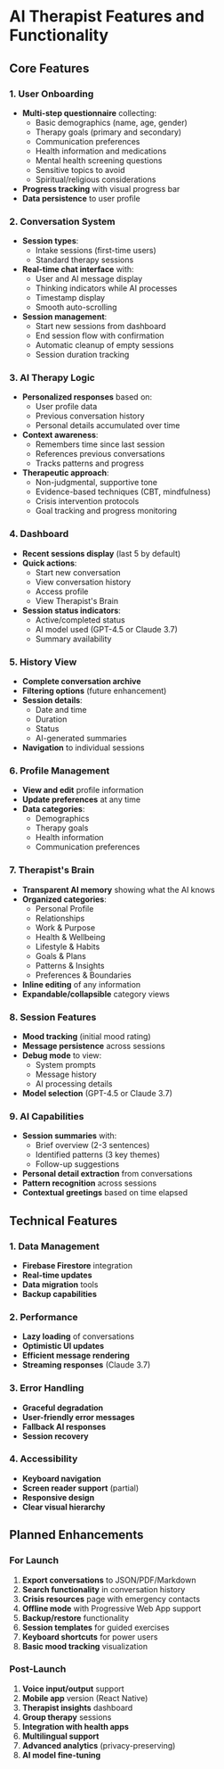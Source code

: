 # AI Therapist Features and Functionality

## Core Features

### 1. User Onboarding
- **Multi-step questionnaire** collecting:
  - Basic demographics (name, age, gender)
  - Therapy goals (primary and secondary)
  - Communication preferences
  - Health information and medications
  - Mental health screening questions
  - Sensitive topics to avoid
  - Spiritual/religious considerations
- **Progress tracking** with visual progress bar
- **Data persistence** to user profile

### 2. Conversation System
- **Session types**:
  - Intake sessions (first-time users)
  - Standard therapy sessions
- **Real-time chat interface** with:
  - User and AI message display
  - Thinking indicators while AI processes
  - Timestamp display
  - Smooth auto-scrolling
- **Session management**:
  - Start new sessions from dashboard
  - End session flow with confirmation
  - Automatic cleanup of empty sessions
  - Session duration tracking

### 3. AI Therapy Logic
- **Personalized responses** based on:
  - User profile data
  - Previous conversation history
  - Personal details accumulated over time
- **Context awareness**:
  - Remembers time since last session
  - References previous conversations
  - Tracks patterns and progress
- **Therapeutic approach**:
  - Non-judgmental, supportive tone
  - Evidence-based techniques (CBT, mindfulness)
  - Crisis intervention protocols
  - Goal tracking and progress monitoring

### 4. Dashboard
- **Recent sessions display** (last 5 by default)
- **Quick actions**:
  - Start new conversation
  - View conversation history
  - Access profile
  - View Therapist's Brain
- **Session status indicators**:
  - Active/completed status
  - AI model used (GPT-4.5 or Claude 3.7)
  - Summary availability

### 5. History View
- **Complete conversation archive**
- **Filtering options** (future enhancement)
- **Session details**:
  - Date and time
  - Duration
  - Status
  - AI-generated summaries
- **Navigation** to individual sessions

### 6. Profile Management
- **View and edit** profile information
- **Update preferences** at any time
- **Data categories**:
  - Demographics
  - Therapy goals
  - Health information
  - Communication preferences

### 7. Therapist's Brain
- **Transparent AI memory** showing what the AI knows
- **Organized categories**:
  - Personal Profile
  - Relationships
  - Work & Purpose
  - Health & Wellbeing
  - Lifestyle & Habits
  - Goals & Plans
  - Patterns & Insights
  - Preferences & Boundaries
- **Inline editing** of any information
- **Expandable/collapsible** category views

### 8. Session Features
- **Mood tracking** (initial mood rating)
- **Message persistence** across sessions
- **Debug mode** to view:
  - System prompts
  - Message history
  - AI processing details
- **Model selection** (GPT-4.5 or Claude 3.7)

### 9. AI Capabilities
- **Session summaries** with:
  - Brief overview (2-3 sentences)
  - Identified patterns (3 key themes)
  - Follow-up suggestions
- **Personal detail extraction** from conversations
- **Pattern recognition** across sessions
- **Contextual greetings** based on time elapsed

## Technical Features

### 1. Data Management
- **Firebase Firestore** integration
- **Real-time updates**
- **Data migration** tools
- **Backup capabilities**

### 2. Performance
- **Lazy loading** of conversations
- **Optimistic UI updates**
- **Efficient message rendering**
- **Streaming responses** (Claude 3.7)

### 3. Error Handling
- **Graceful degradation**
- **User-friendly error messages**
- **Fallback AI responses**
- **Session recovery**

### 4. Accessibility
- **Keyboard navigation**
- **Screen reader support** (partial)
- **Responsive design**
- **Clear visual hierarchy**

## Planned Enhancements

### For Launch
1. **Export conversations** to JSON/PDF/Markdown
2. **Search functionality** in conversation history
3. **Crisis resources** page with emergency contacts
4. **Offline mode** with Progressive Web App support
5. **Backup/restore** functionality
6. **Session templates** for guided exercises
7. **Keyboard shortcuts** for power users
8. **Basic mood tracking** visualization

### Post-Launch
1. **Voice input/output** support
2. **Mobile app** version (React Native)
3. **Therapist insights** dashboard
4. **Group therapy** sessions
5. **Integration with health apps**
6. **Multilingual support**
7. **Advanced analytics** (privacy-preserving)
8. **AI model fine-tuning**
